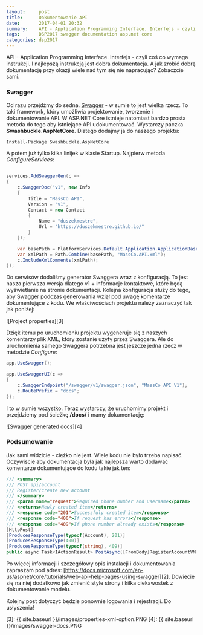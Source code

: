 ```yaml
---
layout:     post
title:      Dokumentowanie API
date:       2017-04-01 20:32
summary:    API - Application Programming Interface. Interfejs - czyli coś co wymaga instrukcji. I najlepszą instrukcją jest dobra dokumentacja. A jak zrobić dobrą dokumentację przy okazji wiele nad tym się nie napracując? Zobaczcie sami.
tags:       DSP2017 swagger documentation asp.net core
categories: dsp2017
---
```


API - Application Programming Interface. Interfejs - czyli coś co wymaga instrukcji. I najlepszą instrukcją jest dobra dokumentacja. A jak zrobić dobrą dokumentację przy okazji wiele nad tym się nie napracując? Zobaczcie sami.

### Swagger ###

Od razu przejdźmy do sedna. [Swagger][1] - w sumie to jest wielka rzecz. To taki framework, który umożliwia projektowanie, tworzenie i dokumentowanie API. W ASP.NET Core istnieje natomiast bardzo prosta metoda do tego aby istniejące API udokumentować. Wystarczy paczka **Swashbuckle.AspNetCore**. Dlatego dodajmy ja do naszego projektu:

```
Install-Package Swashbuckle.AspNetCore
```

A potem już tylko kilka linijek w klasie Startup. Najpierw metoda *ConfigureServices*:

```csharp

services.AddSwaggerGen(c =>
{
    c.SwaggerDoc("v1", new Info
    {
        Title = "MassCo API",
        Version = "v1",
        Contact = new Contact
        {
            Name = "duszekmestre",
            Url = "https://duszekmestre.github.io/"
        }
    });

    var basePath = PlatformServices.Default.Application.ApplicationBasePath;
    var xmlPath = Path.Combine(basePath, "MassCo.API.xml");
    c.IncludeXmlComments(xmlPath);
});

```

Do serwisów dodaliśmy generator Swaggera wraz z konfiguracją. To jest nasza pierwsza wersja dlatego v1 + informacje kontaktowe, które będą wyświetlanie na stronie dokumentacji. Kolejna konfiguracja służy do tego, aby Swagger podczas generowania wziął pod uwagę komentarze dokumentujące z kodu. We właściwościach projektu należy zaznaczyć tak jak poniżej:

![Project properties][3]

Dzięk itemu po uruchomieniu projektu wygeneruje się z naszych komentarzy plik XML, który zostanie użyty przez Swaggera. Ale do uruchomienia samego Swaggera potrzebna jest jeszcze jedna rzecz w metodzie *Configure*:

```csharp
app.UseSwagger();

app.UseSwaggerUI(c =>
{
    c.SwaggerEndpoint("/swagger/v1/swagger.json", "MassCo API V1");
    c.RoutePrefix = "docs";
});
```

I to w sumie wszystko. Teraz wystarczy, że uruchomimy projekt i przejdziemy pod ścieżkę **/docs/** i mamy dokumentację:

![Swagger generated docs][4]

### Podsumowanie ###

Jak sami widzicie - ciężko nie jest. Wiele kodu nie było trzeba napisać. Oczywiscie aby dokumentacja była jak najlepsza warto dodawać komentarze dokumentujące do kodu takie jak ten:

```csharp
/// <summary>
/// POST api/account
/// Register/create new account
/// </summary>
/// <param name="request">Required phone number and username</param>
/// <returns>Newly created item</returns>
/// <response code="201">Successfuly created item</response>
/// <response code="400">If request has errors</response>
/// <response code="409">If phone number already exists</response>
[HttpPost]
[ProducesResponseType(typeof(Account), 201)]
[ProducesResponseType(400)]
[ProducesResponseType(typeof(string), 409)]
public async Task<IActionResult> PostAsync([FromBody]RegisterAccountVM request)
```

Po więcej informacji i szczegółowy opis instalacji i dokumentowania zapraszam pod adres: [https://docs.microsoft.com/en-us/aspnet/core/tutorials/web-api-help-pages-using-swagger][2]. Dowiecie się na niej dodatkowo jak zmienić style strony i kilka ciekawostek z dokumentowanie modelu.

Kolejny post dotyczyć będzie ponownie logowania i rejestracji. Do usłyszenia!


  [1]: http://swagger.io/
  [2]: https://docs.microsoft.com/en-us/aspnet/core/tutorials/web-api-help-pages-using-swagger
  [3]: {{ site.baseurl }}/images/properties-xml-option.PNG
  [4]: {{ site.baseurl }}/images/swagger-docs.PNG